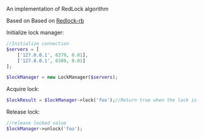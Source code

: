 An implementation of RedLock algorithm

Based on Based on [Redlock-rb](https://github.com/ronnylt/redlock-php) 

Initialize lock manager:
```php
//Initialize connection
$servers = [
    ['127.0.0.1', 6379, 0.01],
    ['127.0.0.1', 6389, 0.01]
];

$lockManager = new LockManager($servers);
```

Acquire lock:
```php
$lockResult = $lockManager->lock('foo');//Return true when the lock is acquired false otherwise
```

Release lock:
```php
//release locked value
$lockManager->unlock('foo');
```
